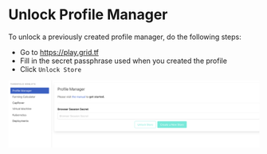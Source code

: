 
# Unlock Profile Manager

To unlock a previously created profile manager, do the following steps: 

- Go to https://play.grid.tf
- Fill in the secret passphrase used when you created the profile
- Click `Unlock Store`

![](img/unlock_profile_manager.png)
